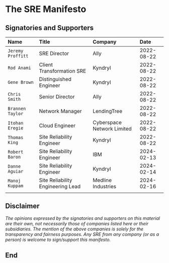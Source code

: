 # The SRE Manifesto

## Signatories and Supporters

| **Name** | **Title** | **Company** | **Date** |
|:---------|:----------|:------------|:---------|
| `Jeremy Proffitt`| SRE Director | Ally | 2022-08-22 |
| `Rod Anami` | Client Transformation SRE | Kyndryl | 2022-08-22 |
| `Gene Brown` | Distinguished Engineer | Kyndryl | 2022-08-22 |
| `Chris Smith` | Senior Director | Ally | 2022-08-22 |
| `Brannen Taylor` | Network Manager | LendingTree | 2022-08-22 |
| `Itohan Eregie` | Cloud Engineer | Cyberspace Network Limited | 2022-08-22 |
| `Thomas King` | Site Reliability Engineer | Kyndryl | 2022-08-22 |
| `Robert Baron` | Site Reliability Engineer | IBM | 2024-02-13 |
| `Danne Aguiar` | Site Reliability Engineer | Kyndryl | 2024-02-14 |
| `Manoj Kuppam` | Site Reliability Engineering Lead |  Medline Industries | 2024-02-16 |
| | | | |

## Disclaimer

_The opinions expressed by the signatories and supporters on this material are their own, not necessarily those of companies listed here or their subsidiaries. The mention of the above companies is solely for the transparency and fairness purposes. Any SRE from any company (or as a person) is welcome to sign/support this manifesto._

## End
